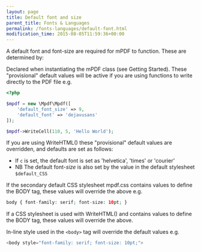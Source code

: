 ```yaml
---
layout: page
title: Default font and size
parent_title: Fonts & Languages
permalink: /fonts-languages/default-font.html
modification_time: 2015-08-05T11:59:36+00:00
---
```


A default font and font-size are required for mPDF to function. These are determined by:

Declared when instantiating the mPDF class (see Getting Started). These "provisional" default values will be active
if you are using functions to write directly to the PDF file e.g.

```php
<?php

$mpdf = new \Mpdf\Mpdf([
	'default_font_size' => 9,
	'default_font' => 'dejavusans'
]);

$mpdf->WriteCell(110, 5, 'Hello World');

```

If you are using WriteHTML() these "provisional" default values are overridden, and defaults are set as follows:

- If `c`  is set, the default font is set as 'helvetica', 'times' or 'courier'
- NB The default font-*size* is also set by the value in the default stylesheet `$default_CSS`

If the secondary default CSS stylesheet <span class="filename">mpdf.css</span> contains values to define the 
BODY tag, these values will override the above e.g.

```php
body { font-family: serif; font-size: 10pt; }

```

If a CSS stylesheet is used with WriteHTML() and contains values to define the BODY tag, these values will override the above.

In-line style used in the `<body>` tag will override the default values e.g.

```php
<body style="font-family: serif; font-size: 10pt;">

```


